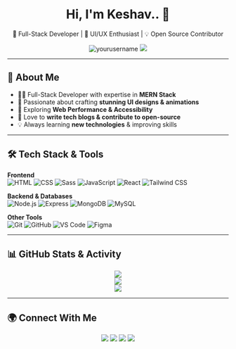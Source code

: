 <h1 align="center">Hi, I'm Keshav.. 👋</h1>

<p align="center">
  🚀 Full-Stack Developer | 🎨 UI/UX Enthusiast | 💡 Open Source Contributor
</p>

<p align="center">
  <img src="https://komarev.com/ghpvc/?username=yourusername&label=Profile%20Views&color=0e75b6&style=flat" alt="yourusername" /> 
  <img src="https://img.shields.io/github/followers/yourusername?label=Followers&style=social" />
</p>

---

## 🚀 **About Me**  
- 👨‍💻 Full-Stack Developer with expertise in **MERN Stack**  
- 🎨 Passionate about crafting **stunning UI designs & animations**  
- 📌 Exploring **Web Performance & Accessibility**  
- 📢 Love to **write tech blogs & contribute to open-source**  
- 💡 Always learning **new technologies** & improving skills  

---

## 🛠 **Tech Stack & Tools**  

**Frontend**  
![HTML](https://img.shields.io/badge/HTML5-%23E34F26.svg?style=for-the-badge&logo=html5&logoColor=white)
![CSS](https://img.shields.io/badge/CSS3-%231572B6.svg?style=for-the-badge&logo=css3&logoColor=white)
![Sass](https://img.shields.io/badge/Sass-hotpink.svg?style=for-the-badge&logo=sass&logoColor=white)
![JavaScript](https://img.shields.io/badge/JavaScript-%23F7DF1E.svg?style=for-the-badge&logo=javascript&logoColor=black)
![React](https://img.shields.io/badge/React-%2361DAFB.svg?style=for-the-badge&logo=react&logoColor=black)
![Tailwind CSS](https://img.shields.io/badge/TailwindCSS-%2338B2AC.svg?style=for-the-badge&logo=tailwind-css&logoColor=white)

**Backend & Databases**  
![Node.js](https://img.shields.io/badge/Node.js-%23339933.svg?style=for-the-badge&logo=node.js&logoColor=white)
![Express](https://img.shields.io/badge/Express.js-%23000000.svg?style=for-the-badge&logo=express&logoColor=white)
![MongoDB](https://img.shields.io/badge/MongoDB-%2347A248.svg?style=for-the-badge&logo=mongodb&logoColor=white)
![MySQL](https://img.shields.io/badge/MySQL-%234479A1.svg?style=for-the-badge&logo=mysql&logoColor=white)

**Other Tools**  
![Git](https://img.shields.io/badge/Git-%23F05033.svg?style=for-the-badge&logo=git&logoColor=white)
![GitHub](https://img.shields.io/badge/GitHub-%23181717.svg?style=for-the-badge&logo=github&logoColor=white)
![VS Code](https://img.shields.io/badge/VS%20Code-%23007ACC.svg?style=for-the-badge&logo=visual-studio-code&logoColor=white)
![Figma](https://img.shields.io/badge/Figma-%23F24E1E.svg?style=for-the-badge&logo=figma&logoColor=white)

---

## 📊 **GitHub Stats & Activity**
<p align="center">
  <img src="https://github-readme-stats.vercel.app/api?username=keshav7662&show_icons=true&theme=tokyonight" />
  <br>
  <img src="https://streak-stats.demolab.com/?user=keshav7662&theme=tokyonight" />
  <br>
  <img src="https://github-readme-activity-graph.cyclic.app/graph?username=keshav7662&theme=react-dark" />
</p>

---

## 🌍 **Connect With Me**
<p align="center">
  <a href="https://yourwebsite.com" target="_blank"><img src="https://img.shields.io/badge/Portfolio-%2312100E.svg?style=for-the-badge&logo=web&logoColor=white" /></a>
  <a href="https://linkedin.com/in/yourname" target="_blank"><img src="https://img.shields.io/badge/LinkedIn-%230A66C2.svg?style=for-the-badge&logo=linkedin&logoColor=white" /></a>
  <a href="https://twitter.com/yourhandle" target="_blank"><img src="https://img.shields.io/badge/Twitter-%231DA1F2.svg?style=for-the-badge&logo=twitter&logoColor=white" /></a>
  <a href="mailto:your.email@example.com"><img src="https://img.shields.io/badge/Email-%23D14836.svg?style=for-the-badge&logo=gmail&logoColor=white" /></a>
</p>
